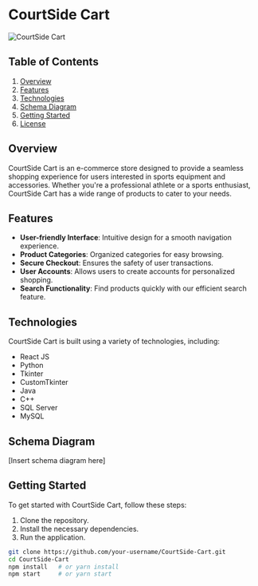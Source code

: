 # CourtSide Cart

![CourtSide Cart](resources/courtside.png)

## Table of Contents

1. [Overview](#overview)
2. [Features](#features)
3. [Technologies](#technologies)
4. [Schema Diagram](#schema-diagram)
5. [Getting Started](#getting-started)
6. [License](#license)

## Overview <a name="overview"></a>

CourtSide Cart is an e-commerce store designed to provide a seamless shopping experience for users interested in sports equipment and accessories. Whether you're a professional athlete or a sports enthusiast, CourtSide Cart has a wide range of products to cater to your needs.

## Features <a name="features"></a>

- **User-friendly Interface**: Intuitive design for a smooth navigation experience.
- **Product Categories**: Organized categories for easy browsing.
- **Secure Checkout**: Ensures the safety of user transactions.
- **User Accounts**: Allows users to create accounts for personalized shopping.
- **Search Functionality**: Find products quickly with our efficient search feature.

## Technologies <a name="technologies"></a>

CourtSide Cart is built using a variety of technologies, including:

- React JS
- Python
- Tkinter
- CustomTkinter
- Java
- C++
- SQL Server
- MySQL

## Schema Diagram <a name="schema-diagram"></a>

[Insert schema diagram here]

## Getting Started <a name="getting-started"></a>

To get started with CourtSide Cart, follow these steps:

1. Clone the repository.
2. Install the necessary dependencies.
3. Run the application.

```bash
git clone https://github.com/your-username/CourtSide-Cart.git
cd CourtSide-Cart
npm install   # or yarn install
npm start     # or yarn start
